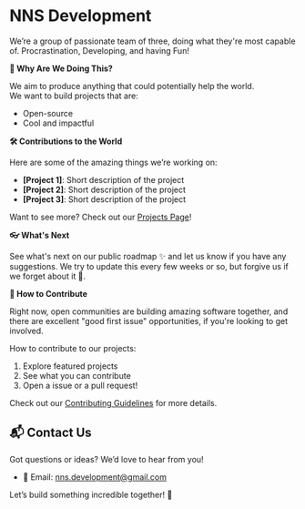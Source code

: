 # NNS Development
We’re a group of passionate team of three, doing what they're most capable of. Procrastination, Developing, and having Fun!

**🌱 Why Are We Doing This?**  
  
We aim to produce anything that could potentially help the world.  
We want to build projects that are:  
- Open-source
- Cool and impactful 

**🛠️ Contributions to the World**  
  
Here are some of the amazing things we’re working on:
- **[Project 1]**: Short description of the project
- **[Project 2]**: Short description of the project
- **[Project 3]**: Short description of the project

Want to see more? Check out our [Projects Page](#)!

**👓 What's Next**  
  
See what's next on our public roadmap ✨ and let us know if you have any suggestions.
We try to update this every few weeks or so, but forgive us if we forget about it 🙏.


**🤝 How to Contribute**
  
Right now, open communities are building amazing software together, and there are excellent "good first issue" opportunities, if you're looking to get involved.

How to contribute to our projects:
1. Explore featured projects
2. See what you can contribute
3. Open a issue or a pull request!

Check out our [Contributing Guidelines](#) for more details.

## 📬 Contact Us
Got questions or ideas? We’d love to hear from you!
- 📧 Email: nns.development@gmail.com

Let’s build something incredible together! 🚀
